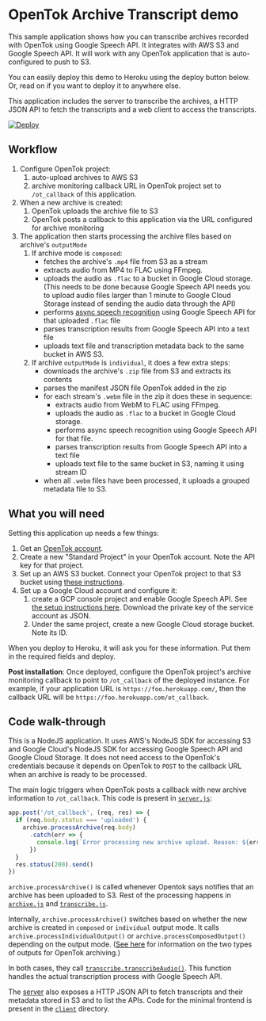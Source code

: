 # OpenTok Archive Transcript demo

This sample application shows how you can transcribe archives recorded with OpenTok using Google Speech API. It integrates with AWS S3 and Google Speech API. It will work with any OpenTok application that is auto-configured to push to S3.

You can easily deploy this demo to Heroku using the deploy button below. Or, read on if you want to deploy it to anywhere else.

This application includes the server to transcribe the archives, a HTTP JSON API to fetch the transcripts and a web client to access the transcripts.

[![Deploy](https://www.herokucdn.com/deploy/button.svg)](https://heroku.com/deploy)

## Workflow

1. Configure OpenTok project:
    1. auto-upload archives to AWS S3
    2. archive monitoring callback URL in OpenTok project set to `/ot_callback` of this application.
2. When a new archive is created:
    1. OpenTok uploads the archive file to S3
    2. OpenTok posts a callback to this application via the URL configured for archive monitoring
3. The application then starts processing the archive files based on archive's `outputMode`
    1. If archive mode is `composed`:
        - fetches the archive's `.mp4` file from S3 as a stream
        - extracts audio from MP4 to FLAC using FFmpeg.
        - uploads the audio as `.flac` to a bucket in Google Cloud storage.(This needs to be done because Google Speech API needs you to upload audio files larger than 1 minute to Google Cloud Storage instead of sending the audio data through the API)
        - performs [async speech recognition][gapi-async] using Google Speech API for that uploaded `.flac` file
        - parses transcription results from Google Speech API into a text file
        - uploads text file and transcription metadata back to the same bucket in AWS S3.
    2. If archive `outputMode` is `individual`, it does a few extra steps:
        - downloads the archive's `.zip` file from S3 and extracts its contents
        - parses the manifest JSON file OpenTok added in the zip
        - for each stream's `.webm` file in the zip it does these in sequence:
            - extracts audio from WebM to FLAC using FFmpeg.
            - uploads the audio as `.flac` to a bucket in Google Cloud storage.
            - performs async speech recognition using Google Speech API for that file.
            - parses transcription results from Google Speech API into a text file
            - uploads text file to the same bucket in S3, naming it using stream ID
        - when all `.webm` files have been processed, it uploads a grouped metadata file to S3.

## What you will need

Setting this application up needs a few things:

1. Get an [OpenTok account][signup].
2. Create a new "Standard Project" in your OpenTok account. Note the API key for that project.
3. Set up an AWS S3 bucket. Connect your OpenTok project to that S3 bucket using [these instructions][using-s3].
4. Set up a Google Cloud account and configure it:
    1. create a GCP console project and enable Google Speech API. See [the setup instructions here][gcp-quickstart]. Download the private key of the service account as JSON.
    2. Under the same project, create a new Google Cloud storage bucket. Note its ID.

When you deploy to Heroku, it will ask you for these information. Put them in the required fields and deploy.

**Post installation**: Once deployed, configure the OpenTok project's archive monitoring callback to point to `/ot_callback` of the deployed instance. For example, if your application URL is `https://foo.herokuapp.com/`, then the callback URL will be `https://foo.herokuapp.com/ot_callback`.

## Code walk-through

This is a NodeJS application. It uses AWS's NodeJS SDK for accessing S3 and Google Cloud's NodeJS SDK for accessing Google Speech API and Google Cloud Storage. It does not need access to the OpenTok's credentials because it depends on OpenTok to `POST` to the callback URL when an archive is ready to be processed.

The main logic triggers when OpenTok posts a callback with new archive information to `/ot_callback`. This code is present in [`server.js`][server.js]:

```js
app.post('/ot_callback', (req, res) => {
  if (req.body.status === 'uploaded') {
    archive.processArchive(req.body)
      .catch(err => {
        console.log(`Error processing new archive upload. Reason: ${err}`)
      })
  }
  res.status(200).send()
})
```

`archive.processArchive()` is called whenever Opentok says notifies that an archive has been uploaded to S3. Rest of the processing happens in [`archive.js`][archive.js] and [`transcribe.js`][transcribe.js].

Internally, `archive.processArchive()` switches based on whether the new archive is created in `composed` or `individual` output mode. It calls `archive.processIndividualOutput()` or `archive.processComposedOutput()` depending on the output mode. ([See here][archiving] for information on the two types of outputs for OpenTok archiving.)

In both cases, they call [`transcribe.transcribeAudio()`][transcribe.js]. This function handles the actual transcription process with Google Speech API.

The [server][server.js] also exposes a HTTP JSON API to fetch transcripts and their metadata stored in S3 and to list the APIs. Code for the minimal frontend is present in the [`client`][client] directory.

[gapi-async]: https://cloud.google.com/speech/docs/async-recognize
[signup]: https://tokbox.com/account/user/signup
[using-s3]: https://tokbox.com/developer/guides/archiving/using-s3.html
[gcp-quickstart]: https://cloud.google.com/speech/docs/quickstart
[server.js]: server.js
[archive.js]: archive.js
[transcribe.js]: transcribe.js
[archiving]: https://tokbox.com/developer/guides/archiving/#individual-stream-and-composed-archives
[client]: client/
